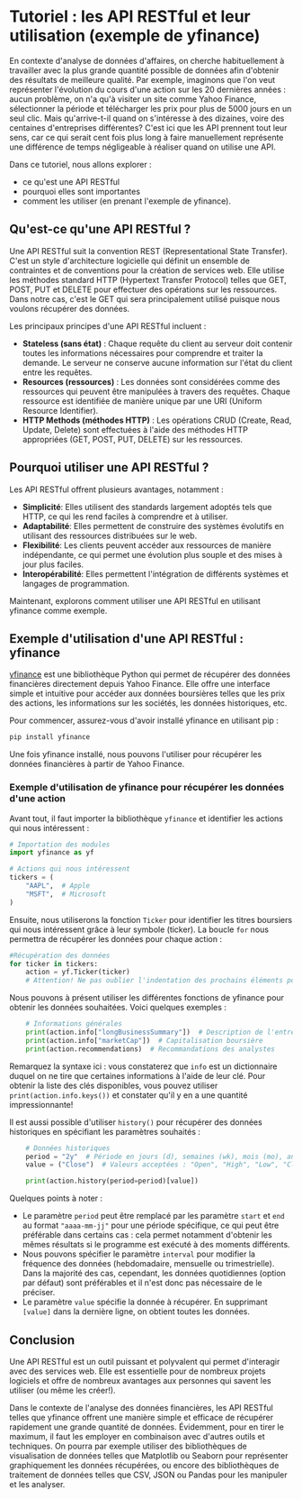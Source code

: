 # Tutoriel : les API RESTful et leur utilisation (exemple de yfinance)

En contexte d'analyse de données d'affaires, on cherche habituellement à travailler avec la plus grande quantité possible de données afin d'obtenir des résultats de meilleure qualité. Par exemple, imaginons que l'on veut représenter l'évolution du cours d'une action sur les 20 dernières années : aucun problème, on n'a qu'à visiter un site comme Yahoo Finance, sélectionner la période et télécharger les prix pour plus de 5000 jours en un seul clic. Mais qu'arrive-t-il quand on s'intéresse à des dizaines, voire des centaines d'entreprises différentes? C'est ici que les API prennent tout leur sens, car ce qui serait cent fois plus long à faire manuellement représente une différence de temps négligeable à réaliser quand on utilise une API. 

Dans ce tutoriel, nous allons explorer : 
- ce qu'est une API RESTful
- pourquoi elles sont importantes
- comment les utiliser (en prenant l'exemple de yfinance).

## Qu'est-ce qu'une API RESTful ?

Une API RESTful suit la convention REST (Representational State Transfer). C'est un style d'architecture logicielle qui définit un ensemble de contraintes et de conventions pour la création de services web. Elle utilise les méthodes standard HTTP (Hypertext Transfer Protocol) telles que GET, POST, PUT et DELETE pour effectuer des opérations sur les ressources. Dans notre cas, c'est le GET qui sera principalement utilisé puisque nous voulons récupérer des données. 

Les principaux principes d'une API RESTful incluent :
- **Stateless (sans état)** : Chaque requête du client au serveur doit contenir toutes les informations nécessaires pour comprendre et traiter la demande. Le serveur ne conserve aucune information sur l'état du client entre les requêtes.
- **Resources (ressources)** : Les données sont considérées comme des ressources qui peuvent être manipulées à travers des requêtes. Chaque ressource est identifiée de manière unique par une URI (Uniform Resource Identifier).
- **HTTP Methods (méthodes HTTP)** : Les opérations CRUD (Create, Read, Update, Delete) sont effectuées à l'aide des méthodes HTTP appropriées (GET, POST, PUT, DELETE) sur les ressources.

## Pourquoi utiliser une API RESTful ?

Les API RESTful offrent plusieurs avantages, notamment :

- **Simplicité**: Elles utilisent des standards largement adoptés tels que HTTP, ce qui les rend faciles à comprendre et à utiliser.
- **Adaptabilité**: Elles permettent de construire des systèmes évolutifs en utilisant des ressources distribuées sur le web.
- **Flexibilité**: Les clients peuvent accéder aux ressources de manière indépendante, ce qui permet une évolution plus souple et des mises à jour plus faciles.
- **Interopérabilité**: Elles permettent l'intégration de différents systèmes et langages de programmation.

Maintenant, explorons comment utiliser une API RESTful en utilisant yfinance comme exemple.

## Exemple d'utilisation d'une API RESTful : yfinance

[yfinance](https://pypi.org/project/yfinance/) est une bibliothèque Python qui permet de récupérer des données financières directement depuis Yahoo Finance. Elle offre une interface simple et intuitive pour accéder aux données boursières telles que les prix des actions, les informations sur les sociétés, les données historiques, etc.

Pour commencer, assurez-vous d'avoir installé yfinance en utilisant pip :

```bash
pip install yfinance
```

Une fois yfinance installé, nous pouvons l'utiliser pour récupérer les données financières à partir de Yahoo Finance.

### Exemple d'utilisation de yfinance pour récupérer les données d'une action

Avant tout, il faut importer la bibliothèque `yfinance` et identifier les actions qui nous intéressent :

```python
# Importation des modules
import yfinance as yf

# Actions qui nous intéressent
tickers = (
    "AAPL",  # Apple
    "MSFT",  # Microsoft
)
```

Ensuite, nous utiliserons la fonction `Ticker` pour identifier les titres boursiers qui nous intéressent grâce à leur symbole (ticker). 
La boucle `for` nous permettra de récupérer les données pour chaque action :

```python
#Récupération des données
for ticker in tickers:
    action = yf.Ticker(ticker)
    # Attention! Ne pas oublier l'indentation des prochains éléments pour qu'ils soient dans la boucle for
```

Nous pouvons à présent utiliser les différentes fonctions de yfinance pour obtenir les données souhaitées. Voici quelques exemples :

```python
    # Informations générales
    print(action.info["longBusinessSummary"])  # Description de l'entreprise
    print(action.info["marketCap"])  # Capitalisation boursière
    print(action.recommendations)  # Recommandations des analystes
```
Remarquez la syntaxe ici : vous constaterez que `info` est un dictionnaire duquel on ne tire que certaines informations à l'aide de leur clé. Pour obtenir la liste des clés disponibles, vous pouvez utiliser `print(action.info.keys())` et constater qu'il y en a une quantité impressionnante!



Il est aussi possible d'utiliser `history()` pour récupérer des données historiques en spécifiant les paramètres souhaités :

```python
    # Données historiques
    period = "2y"  # Période en jours (d), semaines (wk), mois (mo), années (y) ou autre (YTD, max)
    value = ("Close")  # Valeurs acceptées : "Open", "High", "Low", "Close", "Volume", "Dividends", "Stock Splits"

    print(action.history(period=period)[value])
```

Quelques points à noter :
- Le paramètre `period` peut être remplacé par les paramètre `start` et `end` au format `"aaaa-mm-jj"` pour une période spécifique, ce qui peut être préférable dans certains cas : cela permet notamment d'obtenir les mêmes résultats si le programme est exécuté à des moments différents.
- Nous pouvons spécifier le paramètre `interval` pour modifier la fréquence des données (hebdomadaire, mensuelle ou trimestrielle). Dans la majorité des cas, cependant, les données quotidiennes (option par défaut) sont préférables et il n'est donc pas nécessaire de le préciser.
- Le paramètre `value` spécifie la donnée à récupérer. En supprimant `[value]` dans la dernière ligne, on obtient toutes les données.


## Conclusion

Une API RESTful est un outil puissant et polyvalent qui permet d'interagir avec des services web. Elle est essentielle pour de nombreux projets logiciels et offre de nombreux avantages aux personnes qui savent les utiliser (ou même les créer!). 

Dans le contexte de l'analyse des données financières, les API RESTful telles que yfinance offrent une manière simple et efficace de récupérer rapidement une grande quantité de données. Évidemment, pour en tirer le maximum, il faut les employer en combinaison avec d'autres outils et techniques. On pourra par exemple utiliser des bibliothèques de visualisation de données telles que Matplotlib ou Seaborn pour représenter graphiquement les données récupérées, ou encore des bibliothèques de traitement de données telles que CSV, JSON ou Pandas pour les manipuler et les analyser.
